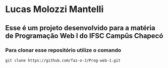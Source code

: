 # Lucas Molozzi Mantelli
## Esse é um projeto desenvolvido para a matéria de  Programação Web I do IFSC Campûs Chapecó

### Para clonar esse repositório utilize o comando 

``` 
git clone https://github.com/faz-o-J/Prog-web-1.git
 ```
